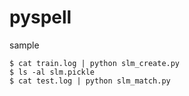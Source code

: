 # pyspell

sample

```
$ cat train.log | python slm_create.py
$ ls -al slm.pickle
$ cat test.log | python slm_match.py
```
